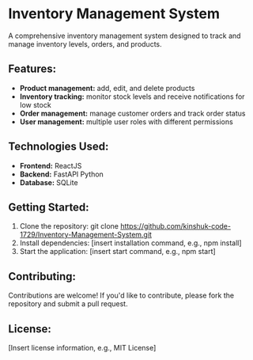 # Inventory Management System

A comprehensive inventory management system designed to track and manage inventory levels, orders, and products.

## Features:

- **Product management:** add, edit, and delete products
- **Inventory tracking:** monitor stock levels and receive notifications for low stock
- **Order management:** manage customer orders and track order status
- **User management:** multiple user roles with different permissions

## Technologies Used:

- **Frontend:** ReactJS
- **Backend:** FastAPI Python
- **Database:** SQLite

## Getting Started:

1. Clone the repository: git clone https://github.com/kinshuk-code-1729/Inventory-Management-System.git
2. Install dependencies: [insert installation command, e.g., npm install]
3. Start the application: [insert start command, e.g., npm start]

## Contributing:

Contributions are welcome! If you'd like to contribute, please fork the repository and submit a pull request.

## License:

[Insert license information, e.g., MIT License]
